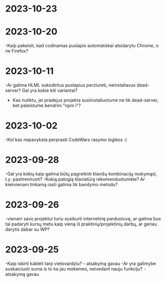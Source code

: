 # 2023-10-23

# 2023-10-20
-Kaip pakeisti, kad codinamas puslapis automatiskai atsidarytu Chrome, o ne Firefox?

# 2023-10-11
-Ar galima HLML sukodintus puslapius perziureti, neinstaliavus dead-server? Gal yra kokie kiti variantai?
- Kas nutiktu, jei pradejus projekta susiinstaliuotume ne tik dead-server, bet paleistume bendrini "npm i"? 


# 2023-10-02
-Kol kas nepavyksta perprasti CodeWars rasymo logikos :(


# 2023-09-28
-Gal yra kokių kaip galima būtų pagreitinti klavišų kombinacijų mokymąsi, t.y. pasitreniruoti?
-Kokią patogią klaviatūrą rekomenduotumėte? Ar kiekvienam tinkamą rasti galima tik bandymo metodu?


# 2023-09-26

-vienam savo projektui turiu susikurti internetinę parduotuvę, ar galima bus tai padaryti kursų metu kaip vieną iš praktinių/projektinių darbų, ar geriau darytis dabar su WP?


# 2023-09-25

-Kaip iskirti kableli tarp vietovardziu? - atsakymą gavau
-Ar yra galimybe suskaiciuoti suma is to ka jau mokemes, neivedant nauju funkciju? - atsakymą gavau
